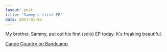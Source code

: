 ```yaml
---
layout: post
title: "Sammy's first EP"
date: 2017-01-05
---
```

My brother, Sammy, put out his first (solo) EP today. It's freaking beautiful.

[Canoe Country on Bandcamp](https://sammytweedy.bandcamp.com/album/canoe-country)
